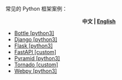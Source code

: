 常见的 Python 框架案例：

<p align="center"><b> 中文 | <a href="./readme_en.md"> English </a>  </b></p>

- [Bottle [python3]](./bottle/src)
- [Django [python3]](./django/src)
- [Flask [python3]](./flask/src)
- [FastAPI [custom]](./fastapi/src)
- [Pyramid [python3]](./pyramid/src)
- [Tornado [custom]](./tornado/src)
- [Webpy [python3]](./webpy/src)